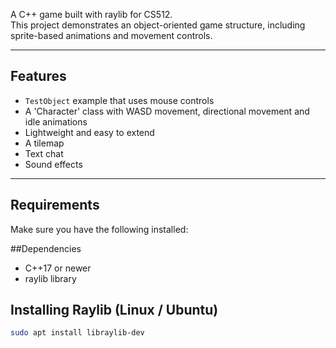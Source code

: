 A C++ game built with raylib for CS512.  
This project demonstrates an object-oriented game structure, including sprite-based animations and movement controls.

---

## Features
- `TestObject` example that uses mouse controls 
- A 'Character' class with WASD movement, directional movement and idle animations
- Lightweight and easy to extend
- A tilemap
- Text chat
- Sound effects

---

## Requirements

Make sure you have the following installed:

##Dependencies
- C++17 or newer
- raylib library

## Installing Raylib (Linux / Ubuntu)
```bash
sudo apt install libraylib-dev
